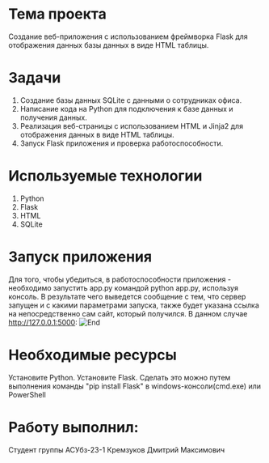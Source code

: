 # Тема проекта
Создание веб-приложения с использованием фреймворка Flask для отображения данных базы данных в виде HTML таблицы.
# Задачи
1.	Создание базы данных SQLite с данными о сотрудниках офиса.
2.	Написание кода на Python для подключения к базе данных и получения данных.
3.	Реализация веб-страницы с использованием HTML и Jinja2 для отображения данных в виде HTML таблицы.
4.	Запуск Flask приложения и проверка работоспособности.
# Используемые технологии
1. Python
2. Flask
3. HTML
4. SQLite
# Запуск приложения
Для того, чтобы убедиться, в работоспособности приложения - необходимо запустить app.py командой python app.py, используя консоль. В результате чего выведется сообщение с тем, что сервер запущен и с какими параметрами запуска, также будет указана ссылка на непосредственно сам сайт, который получился.
В данном случае http://127.0.0.1:5000:
![End](https://github.com/user-attachments/assets/21eb2af3-0098-4000-b093-46e7a8b01f1b)

# Необходимые ресурсы
Установите Python. Установите Flask. Сделать это можно путем выполнения команды "pip install Flask" в windows-консоли(cmd.exe) или PowerShell
# Работу выполнил:
Студент группы АСУбз-23-1 Кремзуков Дмитрий Максимович

